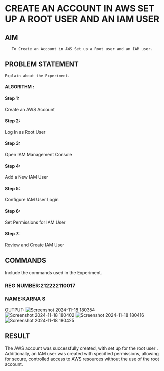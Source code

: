  # CREATE AN  ACCOUNT IN AWS SET UP A ROOT USER AND AN IAM USER 
  ## AIM
       To Create an Account in AWS Set up a Root user and an IAM user.
## PROBLEM STATEMENT
    Explain about the Experiment.

#### ALGORITHM :
#### Step 1:
Create an AWS Account

#### Step 2:
Log In as Root User

#### Step 3:
Open IAM Management Console

#### Step 4:
Add a New IAM User

#### Step 5:
Configure IAM User Login

#### Step 6:
Set Permissions for IAM User

#### Step 7:
Review and Create IAM User
## COMMANDS
Include the commands used in the Experiment.
### REG NUMBER:212222110017
### NAME:KARNA S
OUTPUT:
![Screenshot 2024-11-18 180354](https://github.com/user-attachments/assets/026bb1b3-9630-4f13-88c4-0f5e705730bf)
![Screenshot 2024-11-18 180402](https://github.com/user-attachments/assets/801f6916-f3f2-4e47-8e89-523756459b7e)
![Screenshot 2024-11-18 180416](https://github.com/user-attachments/assets/8ae6870f-689a-49be-9f87-5e6387d894a2)
![Screenshot 2024-11-18 180425](https://github.com/user-attachments/assets/0479fce3-c088-4bf1-8cff-c6593348c169)
## RESULT
 
The AWS account was successfully created, with set up for the root user . Additionally, an IAM user was created with specified permissions, allowing for secure, controlled access to AWS resources without the use of the root account.
  


